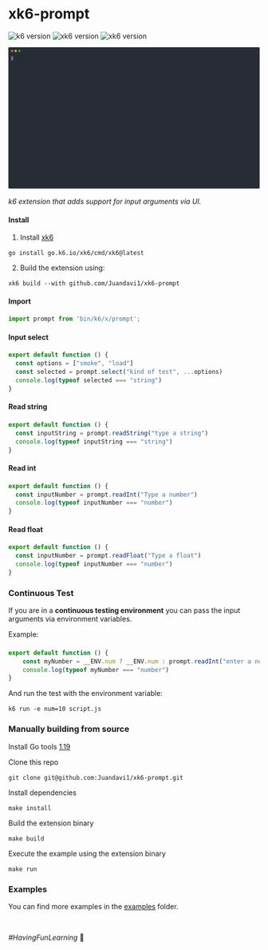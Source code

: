 # xk6-prompt

![k6 version](https://img.shields.io/badge/K6-v0.47.0-7d64ff)
![xk6 version](https://img.shields.io/badge/Xk6-v0.9.2-7d64ff)
![xk6 version](https://img.shields.io/badge/Go-v1.19-79d4fd)

![prompt_example](assets/prompt.svg)

_k6 extension that adds support for input arguments via UI._

#### Install

1. Install [xk6](https://github.com/grafana/xk6)
```console
go install go.k6.io/xk6/cmd/xk6@latest
```
2. Build the extension using:

```console
xk6 build --with github.com/Juandavi1/xk6-prompt
```

#### Import

```js
import prompt from 'bin/k6/x/prompt';
```


#### Input select
```js
export default function () {
  const options = ["smoke", "load"]
  const selected = prompt.select("kind of test", ...options)
  console.log(typeof selected === "string")
}
```

#### Read string
```js
export default function () {
  const inputString = prompt.readString("type a string")
  console.log(typeof inputString === "string")
}
```

#### Read int
```js
export default function () {
  const inputNumber = prompt.readInt("Type a number")
  console.log(typeof inputNumber === "number")
}
```

#### Read float
```js
export default function () {
  const inputNumber = prompt.readFloat("Type a float")
  console.log(typeof inputNumber === "number")
}
```

### Continuous Test

If you are in a **continuous testing environment** you can pass the input arguments via environment variables.

Example:

#### 
```js
export default function () {
    const myNumber = __ENV.num ? __ENV.num : prompt.readInt("enter a number")
    console.log(typeof myNumber === "number")
}
```

And run the test with the environment variable:

```console
k6 run -e num=10 script.js
```


### Manually building from source

Install Go tools [1.19](https://golang.org/doc/install)

Clone this repo 
```console
git clone git@github.com:Juandavi1/xk6-prompt.git
```

Install dependencies
```console
make install
```

Build the extension binary
```console
make build
```

Execute the example using the extension binary
```console
make run
```

### Examples 

You can find more examples in the [examples](examples) folder.

<br/>

*#HavingFunLearning* 🦾